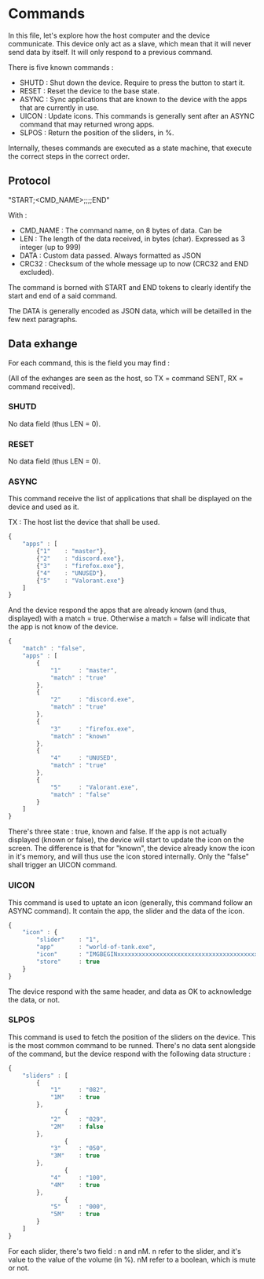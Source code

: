 # Commands

In this file, let's explore how the host computer and the device communicate.
This device only act as a slave, which mean that it will never send data by itself. It will only respond to a previous command.

There is five known commands :

- SHUTD : Shut down the device. Require to press the button to start it.
- RESET : Reset the device to the base state.
- ASYNC : Sync applications that are known to the device with the apps that are currently in use.
- UICON : Update icons. This commands is generally sent after an ASYNC command that may returned wrong apps.
- SLPOS : Return the position of the sliders, in %.

Internally, theses commands are executed as a state machine, that execute the correct steps in the correct order.

## Protocol

"START;<CMD_NAME>;<LEN>;<DATA>;<CRC32>;END"

With :

- CMD_NAME : The command name, on 8 bytes of data. Can be
- LEN : The length of the data received, in bytes (char). Expressed as 3 integer (up to 999)
- DATA : Custom data passed. Always formatted as JSON
- CRC32 : Checksum of the whole message up to now (CRC32 and END excluded).

The command is borned with START and END tokens to clearly identify the
start and end of a said command.

The DATA is generally encoded as JSON data, which will be detailled in the few next paragraphs.

## Data exhange

For each command, this is the field you may find :

(All of the exhanges are seen as the host, so TX = command SENT, RX = command received).

### SHUTD

No data field (thus LEN = 0).

### RESET

No data field (thus LEN = 0).

### ASYNC

This command receive the list of applications that shall be displayed on the device and used as it.

TX : The host list the device that shall be used.

```javascript
{
    "apps" : [
        {"1"    : "master"},
        {"2"    : "discord.exe"},
        {"3"    : "firefox.exe"},
        {"4"    : "UNUSED"},
        {"5"    : "Valorant.exe"}
    ]
}
```

And the device respond the apps that are already known (and thus, displayed) with a match = true.
Otherwise a match = false will indicate that the app is not know of the device.

```javascript
{
    "match" : "false",
    "apps" : [
        {
            "1"     : "master",
            "match" : "true"
        },
        {
            "2"     : "discord.exe",
            "match" : "true"
        },
        {
            "3"     : "firefox.exe",
            "match" : "known"
        },
        {
            "4"     : "UNUSED",
            "match" : "true"
        },
        {
            "5"     : "Valorant.exe",
            "match" : "false"
        }
    ]
}
```

There's three state : true, known and false. If the app is not actually displayed (known or false), the device will start
to update the icon on the screen. The difference is that for "known", the device already know the icon in it's memory, and will thus
use the icon stored internally. Only the "false" shall trigger an UICON command.

### UICON

This command is used to uptate an icon (generally, this command follow an ASYNC command). It contain the app, the slider and the data of the icon.

```javascript
{
    "icon" : {
        "slider"    : "1",
        "app"       : "world-of-tank.exe",
        "icon"      : "IMGBEGINxxxxxxxxxxxxxxxxxxxxxxxxxxxxxxxxxxxxxxxxxxxxxxxxxxxxxxxxxxxxxxxxxxxxxxxxxxxxxxxxxxxxxxxxxxxxxxxxxxxxxxxxxxxxxxxxxIMGEND!",
        "store"     : true
    }
}
```

The device respond with the same header, and data as OK to acknowledge the data, or not.

### SLPOS

This command is used to fetch the position of the sliders on the device. This is the most common command to be runned. There's no data sent alongside
of the command, but the device respond with the following data structure :

```javascript
{
    "sliders" : [
        {
            "1"     : "082",
            "1M"    : true
        },
                {
            "2"     : "029",
            "2M"    : false
        },
                {
            "3"     : "050",
            "3M"    : true
        },
                {
            "4"     : "100",
            "4M"    : true
        },
                {
            "5"     : "000",
            "5M"    : true
        }
    ]
}
```

For each slider, there's two field : n and nM. n refer to the slider, and it's value to the value of the volume (in %). nM refer to a boolean, which is mute or not.

